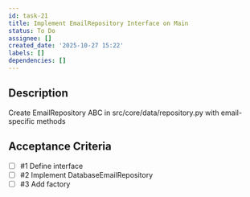 ```yaml
---
id: task-21
title: Implement EmailRepository Interface on Main
status: To Do
assignee: []
created_date: '2025-10-27 15:22'
labels: []
dependencies: []
---
```


## Description

<!-- SECTION:DESCRIPTION:BEGIN -->
Create EmailRepository ABC in src/core/data/repository.py with email-specific methods
<!-- SECTION:DESCRIPTION:END -->

## Acceptance Criteria
<!-- AC:BEGIN -->
- [ ] #1 Define interface
- [ ] #2 Implement DatabaseEmailRepository
- [ ] #3 Add factory
<!-- AC:END -->
